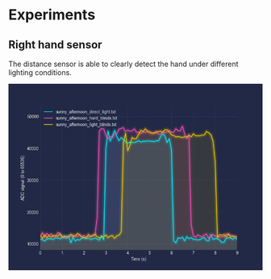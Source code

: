 # Experiments

## Right hand sensor

The distance sensor is able to clearly detect the hand under different lighting conditions.

![right hand sensor](../static/right_hand_sensor_plot.png)
